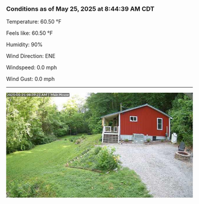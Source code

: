 ### Conditions as of May 25, 2025 at 8:44:39 AM CDT 

Temperature: 60.50 &deg;F

Feels like: 60.50 &deg;F

Humidity: 90%

Wind Direction: ENE

Windspeed: 0.0 mph

Wind Gust: 0.0 mph

---

<img src="./images/latest.jpeg"/>

